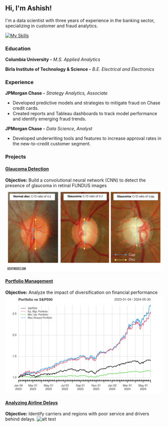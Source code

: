 ## Hi, I'm Ashish! 
I'm a data scientist with three years of experience in the banking sector, specializing in customer and fraud analytics.

[![My Skills](https://skillicons.dev/icons?i=py,r,sklearn,tensorflow,postgres,mongodb,git)](https://skillicons.dev)
### Education
**Columbia University -** *M.S. Applied Analytics*

**Birla Institute of Technology & Science -** *B.E. Electrical and Electronics*

### Experience
**JPMorgan Chase -** *Strategy Analytics, Associate*
- Developed predictive models and strategies to mitigate fraud on Chase credit cards.
- Created reports and Tableau dashboards to track model performance and identify emerging fraud trends.

**JPMorgan Chase -** *Data Science, Analyst*
- Developed underwriting tools and features to increase approval rates in the new-to-credit customer segment.


### Projects
#### [Glaucoma Detection](https://github.com/ashishmathew98/Glaucoma-CNN)
**Objective:** Build a convolutional neural network (CNN) to detect the presence of glaucoma in retinal FUNDUS images
![alt text](./assets/images/cup-to-disc.jpg)
#### [Portfolio Management](https://github.com/ashishmathew98/Portfolio-Management)
**Objective:** Analyze the impact of diversification on financial performance
![alt text](./assets/images/000012.png)
#### [Analyzing Airline Delays](https://ashishmathew98.github.io/AirlineDelays/)
**Objective:** Identify carriers and regions with poor service and drivers behind delays.
![alt text](./assets/images/us_hex_map.png)

